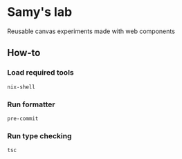 # Samy's lab

Reusable canvas experiments made with web components

## How-to

### Load required tools

```shell
nix-shell
```

### Run formatter

```shell
pre-commit
```

### Run type checking

```shell
tsc
```
